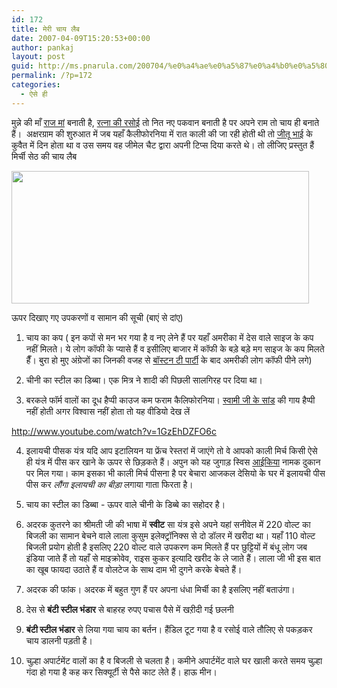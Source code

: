 ```yaml
---
id: 172
title: मेरी चाय लैब
date: 2007-04-09T15:20:53+00:00
author: pankaj
layout: post
guid: http://ms.pnarula.com/200704/%e0%a4%ae%e0%a5%87%e0%a4%b0%e0%a5%80-%e0%a4%9a%e0%a4%be%e0%a4%af-%e0%a4%b2%e0%a5%88%e0%a4%ac/
permalink: /?p=172
categories:
  - ऐसे ही
---
```

मुन्ने की माँ [राज मां](http://munnekimaa.blogspot.com/2007/04/malti-joshi.html) बनाती है, [रत्ना की रसोई](http://soniratna.wordpress.com/) तो नित नए पकवान बनाती है पर अपने राम तो चाय ही बनाते हैं।&nbsp;&nbsp;अक्षरग्राम की शुरुआत में जब यहाँ कैलीफोरनिया में रात काली की जा रही होती थी तो [जीतू भाई](http://www.jitu.info/merapanna/) के कुवैत में दिन होता था व उस समय वह जीमेल चैट द्वारा अपनी टिप्स दिया करते थे। तो लीजिए प्रस्तुत हैं मिर्ची सेठ की चाय लैब

<a href="http://pnarula.com/images/ms/cead7749bc90_E5CA/b0193.jpg" atomicselection="true"><img style="border-right: 0px; border-top: 0px; border-left: 0px; border-bottom: 0px" height="212" src="http://pnarula.com/images/ms/cead7749bc90_E5CA/b019_thumb1.jpg" width="476" border="0" /></a>

ऊपर दिखाए गए उपकरणों व सामान की सूची (बाएं से दांए)

1. चाय का कप ( इन कपों से मन भर गया है व नए लेने हैं पर यहाँ अमरीका में देस वाले साइज के कप नहीं मिलते। ये लोग कॉफी के प्यासे हैं व इसीलिए बाजार में कॉफी के बड़े बड़े मग साइज के कप मिलते हैँ। बुरा हो मुए अंग्रेजों का जिनकी वजह से [बॉस्टन टी पार्टी](http://en.wikipedia.org/wiki/Boston_Tea_Party) के बाद अमरीकी लोग कॉफी पीने लगे)

2. चीनी का स्टील का डिब्बा। एक मित्र ने शादी की पिछली सालगिरह पर दिया था।

3. बरकले फॉर्म वालों का दूध&nbsp;हैप्पी काउज कम फराम कैलिफोरनिया। [स्वामी जी के सांड](http://hindini.com/eswami/?p=4) की गाय हैप्पी नहीं होती अगर विश्वास नहीं होता तो यह वीडियो देख लें   

<http://www.youtube.com/watch?v=1GzEhDZFO6c>

4. इलायची पीसक&nbsp;यंत्र   यदि आप इटालियन या&nbsp;फ्रेंच रेस्तरां में जाएंगे&nbsp;तो वे आपको काली मिर्च किसी ऐसे ही&nbsp;यंत्र में पीस कर&nbsp;खाने के ऊपर से छिड़कते हैं।&nbsp;अपुन को यह जुगाड़ स्विस [आईकिया](http://www.ikea.com/ms/en_US/) नामक दुकान पर मिल गया। काम इसका भी काली मिर्च पीसना है पर बेचारा आजकल देसियो&nbsp;के घर में इलायची पीस पीस कर _लौंगा इलायची का बीड़ा_ लगाया गाता फिरता है।

5. चाय का स्टील का डिब्बा&nbsp;- ऊपर वाले चीनी के डिब्बे का सहोदर है।

6. अदरक कुतरने का&nbsp;श्रीमती जी की&nbsp;भाषा&nbsp;में **स्वीट** सा यंत्र   इसे अपने यहां सनीवेल में 220 वोल्ट का बिजली का सामान बेचने वाले लाला कुसुम इलेक्ट्रॉनिक्स से दो डॉलर में खरीदा था। यहाँ 110 वोल्ट बिजली प्रयोग होती है इसलिए 220 वोल्ट वाले उपकरण कम मिलते हैं पर छुट्टियों में बंधू लोग जब इंडिया जाते हैं तो यहाँ से माइक्रोवेव, राइस कुकर इत्यादि खरीद के ले जाते हैं। लाला जी भी इस बात का खूब फायदा उठाते हैं व वोलटेज के साथ दाम भी दुगने करके बेचते हैं।

7. अदरक की फांक। अदरक में बहुत गुण हैं पर अपना धंधा मिर्ची का है इसलिए नहीं बताउंगा।

8. देस से **बंटी स्टील भंडार** से&nbsp;बाहरह रुपए पचास पैसे में खऱीदी गई छलनी

9. **बंटी स्टील भंडार** से लिया गया चाय का बर्तन। हैंडिल टूट गया है व रसोई वाले तौलिए से पकड़कर चाय डालनी पड़ती है।

10. चुल्हा अपार्टमेंट वालों का है व बिजली से चलता है। कमीने अपार्टमेंट वाले घर खाली करते समय चुल्हा गंदा हो गया है कह कर सिक्यूर्टी से पैसे काट लेते हैं। हाऊ मीन।
